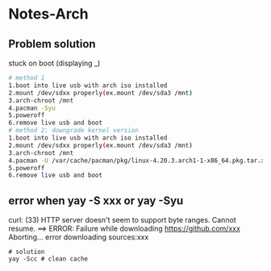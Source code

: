# Notes-Arch  

## Problem solution  
stuck on boot (displaying \_)  
```bash
# method 1
1.boot into live usb with arch iso installed
2.mount /dev/sdxx properly(ex.mount /dev/sda3 /mnt)
3.arch-chroot /mnt
4.pacman -Syu
5.poweroff
6.remove live usb and boot
# method 2: downgrade kernel version
1.boot into live usb with arch iso installed
2.mount /dev/sdxx properly(ex.mount /dev/sda3 /mnt)
3.arch-chroot /mnt
4.pacman -U /var/cache/pacman/pkg/linux-4.20.3.arch1-1-x86_64.pkg.tar.xz # example filename
5.poweroff
6.remove live usb and boot
```
## error when yay -S xxx or yay -Syu
curl: (33) HTTP server doesn't seem to support byte ranges. Cannot resume.
==> ERROR: Failure while downloading https://github.com/xxx
    Aborting...
error downloading sources:xxx
```
# solution
yay -Scc # clean cache
```

